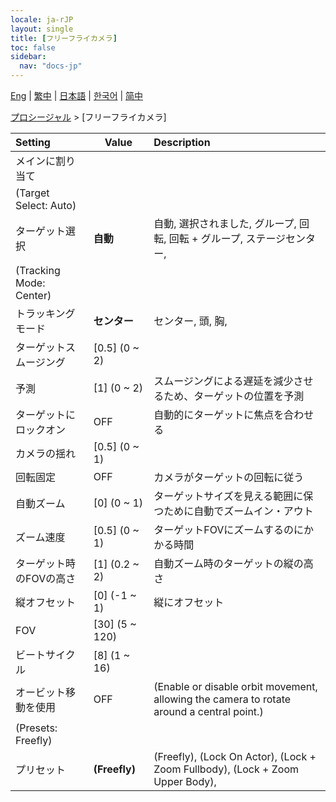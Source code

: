 ```yaml
---
locale: ja-rJP
layout: single
title: [フリーフライカメラ]
toc: false
sidebar:
  nav: "docs-jp"
---
```

[Eng](/dancexr/menu/2025.4/motion/freefly_cam) | [繁中](/tw/dancexr/menu/2025.4/motion/freefly_cam) | [日本語](/jp/dancexr/menu/2025.4/motion/freefly_cam) | [한국어](/kr/dancexr/menu/2025.4/motion/freefly_cam) | [简中](/zh/dancexr/menu/2025.4/motion/freefly_cam)

[プロシージャル](../menu#プロシージャル) > [フリーフライカメラ]



| Setting | Value | Description |
| :--- | --- | :--- |
| メインに割り当て || 
| (Target Select: Auto) || 
| ターゲット選択 | **自動** | 自動, 選択されました, グループ, 回転, 回転 + グループ, ステージセンター,  |
| (Tracking Mode: Center) || 
| トラッキングモード | **センター** | センター, 頭, 胸,  |
| ターゲットスムージング | [0.5] (0 ~ 2) | 
| 予測 | [1] (0 ~ 2) | スムージングによる遅延を減少させるため、ターゲットの位置を予測
| ターゲットにロックオン | OFF | 自動的にターゲットに焦点を合わせる
| カメラの揺れ | [0.5] (0 ~ 1) | 
| 回転固定 | OFF | カメラがターゲットの回転に従う
| 自動ズーム | [0] (0 ~ 1) | ターゲットサイズを見える範囲に保つために自動でズームイン・アウト
| ズーム速度 | [0.5] (0 ~ 1) | ターゲットFOVにズームするのにかかる時間
| ターゲット時のFOVの高さ | [1] (0.2 ~ 2) | 自動ズーム時のターゲットの縦の高さ
| 縦オフセット | [0] (-1 ~ 1) | 縦にオフセット
| FOV | [30] (5 ~ 120) | 
| ビートサイクル | [8] (1 ~ 16) | 
| オービット移動を使用 | OFF | (Enable or disable orbit movement, allowing the camera to rotate around a central point.)
| (Presets: Freefly) || 
| プリセット | **(Freefly)** | (Freefly), (Lock On Actor), (Lock + Zoom Fullbody), (Lock + Zoom Upper Body),  |
